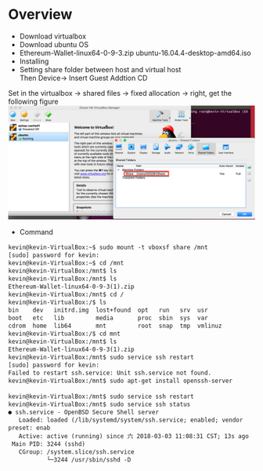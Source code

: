 # Overview
* Download virtualbox
* Download ubuntu OS 
* Ethereum-Wallet-linux64-0-9-3.zip
ubuntu-16.04.4-desktop-amd64.iso
* Installing 
* Setting share folder between host and virtual host </br>
Then Device-> Insert Guest Addtion CD

Set in the virtualbox -> shared files -> fixed allocation -> right, get the following figure
![path](/picture/Sharefolder-path.png)

* Command
```
kevin@kevin-VirtualBox:~$ sudo mount -t vboxsf share /mnt
[sudo] password for kevin: 
kevin@kevin-VirtualBox:~$ cd /mnt
kevin@kevin-VirtualBox:/mnt$ ls
kevin@kevin-VirtualBox:/mnt$ ls
Ethereum-Wallet-linux64-0-9-3(1).zip
kevin@kevin-VirtualBox:/mnt$ cd /
kevin@kevin-VirtualBox:/$ ls
bin    dev   initrd.img  lost+found  opt   run   srv  usr
boot   etc   lib         media       proc  sbin  sys  var
cdrom  home  lib64       mnt         root  snap  tmp  vmlinuz
kevin@kevin-VirtualBox:/$ cd mnt
kevin@kevin-VirtualBox:/mnt$ ls
Ethereum-Wallet-linux64-0-9-3(1).zip
kevin@kevin-VirtualBox:/mnt$ sudo service ssh restart
[sudo] password for kevin: 
Failed to restart ssh.service: Unit ssh.service not found.
kevin@kevin-VirtualBox:/mnt$ sudo apt-get install openssh-server

kevin@kevin-VirtualBox:/mnt$ sudo service ssh restart
kevin@kevin-VirtualBox:/mnt$ sudo service ssh status
● ssh.service - OpenBSD Secure Shell server
   Loaded: loaded (/lib/systemd/system/ssh.service; enabled; vendor preset: enab
   Active: active (running) since 六 2018-03-03 11:08:31 CST; 13s ago
 Main PID: 3244 (sshd)
   CGroup: /system.slice/ssh.service
           └─3244 /usr/sbin/sshd -D

```
  
  
